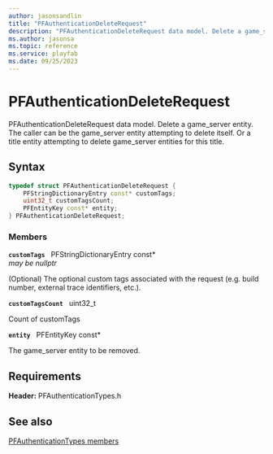```yaml
---
author: jasonsandlin
title: "PFAuthenticationDeleteRequest"
description: "PFAuthenticationDeleteRequest data model. Delete a game_server entity. The caller can be the game_server entity attempting to delete itself. Or a title entity attempting to delete game_server entities for this title."
ms.author: jasonsa
ms.topic: reference
ms.service: playfab
ms.date: 09/25/2023
---
```


# PFAuthenticationDeleteRequest  

PFAuthenticationDeleteRequest data model. Delete a game_server entity. The caller can be the game_server entity attempting to delete itself. Or a title entity attempting to delete game_server entities for this title.  

## Syntax  
  
```cpp
typedef struct PFAuthenticationDeleteRequest {  
    PFStringDictionaryEntry const* customTags;  
    uint32_t customTagsCount;  
    PFEntityKey const* entity;  
} PFAuthenticationDeleteRequest;  
```
  
### Members  
  
**`customTags`** &nbsp; PFStringDictionaryEntry const*  
*may be nullptr*  
  
(Optional) The optional custom tags associated with the request (e.g. build number, external trace identifiers, etc.).
  
**`customTagsCount`** &nbsp; uint32_t  
  
Count of customTags
  
**`entity`** &nbsp; PFEntityKey const*  
  
The game_server entity to be removed.
  
  
## Requirements  
  
**Header:** PFAuthenticationTypes.h
  
## See also  
[PFAuthenticationTypes members](../pfauthenticationtypes_members.md)  

  
  
